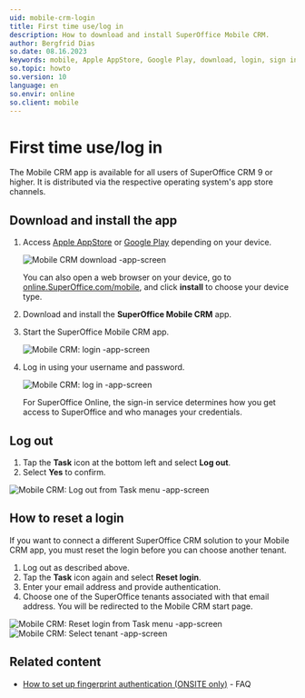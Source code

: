 ```yaml
---
uid: mobile-crm-login
title: First time use/log in
description: How to download and install SuperOffice Mobile CRM.
author: Bergfrid Dias
so.date: 08.16.2023
keywords: mobile, Apple AppStore, Google Play, download, login, sign in, install
so.topic: howto
so.version: 10
language: en
so.envir: online
so.client: mobile
---
```


# First time use/log in

The Mobile CRM app is available for all users of SuperOffice CRM 9 or higher. It is distributed via the respective operating system's app store channels.

## Download and install the app

1. Access [Apple AppStore][6] or [Google Play][7] depending on your device.

    ![Mobile CRM download -app-screen][img6]

    You can also open a web browser on your device, go to [online.SuperOffice.com/mobile][3], and click **install** to choose your device type.

2. Download and install the **SuperOffice Mobile CRM** app.

3. Start the SuperOffice Mobile CRM app.

    ![Mobile CRM: login -app-screen][img5]

4. Log in using your username and password.

    ![Mobile CRM: log in -app-screen][img4]

    For SuperOffice Online, the sign-in service determines how you get access to SuperOffice and who manages your credentials.

## Log out

1. Tap the **Task** icon at the bottom left and select **Log out**.
2. Select **Yes** to confirm.

![Mobile CRM: Log out from Task menu -app-screen][img1]

## How to reset a login

If you want to connect a different SuperOffice CRM solution to your Mobile CRM app, you must reset the login before you can choose another tenant.

1. Log out as described above.
2. Tap the **Task** icon again and select **Reset login**.
3. Enter your email address and provide authentication.
4. Choose one of the SuperOffice tenants associated with that email address. You will be redirected to the Mobile CRM start page.

![Mobile CRM: Reset login from Task menu -app-screen][img2]
![Mobile CRM: Select tenant -app-screen][img3]

## Related content

* [How to set up fingerprint authentication (ONSITE only)][3] - FAQ

<!-- Referenced links -->
[3]: https://community.superoffice.com/no/support-faqs/faq/how-do-i-start-using-fingerprint-authentication-to-enter-my-mobile-crm-app/
[6]: https://apps.apple.com/us/app/superoffice-mobile-crm/id1516435957
[7]: https://play.google.com/store/apps/details?id=no.superoffice.mobile&hl=no&gl=US&pli=1

<!-- Referenced images -->
[img1]: media/log-out.png
[img2]: media/reset-login.png
[img3]: media/select-tenant.png
[img4]: media/login.jpg
[img5]: media/login-new.png
[img6]: media/app-store.jpg
